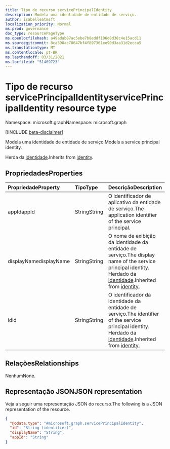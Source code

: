 ```yaml
---
title: Tipo de recurso servicePrincipalIdentity
description: Modela uma identidade de entidade de serviço.
author: isabelleatmsft
localization_priority: Normal
ms.prod: governance
doc_type: resourcePageType
ms.openlocfilehash: a49adab87ac5ebe7b8eddf106d8d38c4e15acd11
ms.sourcegitcommit: 8ca598ac70647bf4f897361ee90d3aa31d2ecca5
ms.translationtype: MT
ms.contentlocale: pt-BR
ms.lasthandoff: 03/31/2021
ms.locfileid: "51469723"
---
```

# <a name="serviceprincipalidentity-resource-type"></a><span data-ttu-id="71f70-103">Tipo de recurso servicePrincipalIdentity</span><span class="sxs-lookup"><span data-stu-id="71f70-103">servicePrincipalIdentity resource type</span></span>

<span data-ttu-id="71f70-104">Namespace: microsoft.graph</span><span class="sxs-lookup"><span data-stu-id="71f70-104">Namespace: microsoft.graph</span></span>

[!INCLUDE [beta-disclaimer](../../includes/beta-disclaimer.md)]

<span data-ttu-id="71f70-105">Modela uma identidade de entidade de serviço.</span><span class="sxs-lookup"><span data-stu-id="71f70-105">Models a service principal identity.</span></span>

<span data-ttu-id="71f70-106">Herda da [identidade](../resources/identity.md).</span><span class="sxs-lookup"><span data-stu-id="71f70-106">Inherits from [identity](../resources/identity.md).</span></span>

## <a name="properties"></a><span data-ttu-id="71f70-107">Propriedades</span><span class="sxs-lookup"><span data-stu-id="71f70-107">Properties</span></span>
|<span data-ttu-id="71f70-108">Propriedade</span><span class="sxs-lookup"><span data-stu-id="71f70-108">Property</span></span>|<span data-ttu-id="71f70-109">Tipo</span><span class="sxs-lookup"><span data-stu-id="71f70-109">Type</span></span>|<span data-ttu-id="71f70-110">Descrição</span><span class="sxs-lookup"><span data-stu-id="71f70-110">Description</span></span>|
|:---|:---|:---|
|<span data-ttu-id="71f70-111">appId</span><span class="sxs-lookup"><span data-stu-id="71f70-111">appId</span></span>|<span data-ttu-id="71f70-112">String</span><span class="sxs-lookup"><span data-stu-id="71f70-112">String</span></span>| <span data-ttu-id="71f70-113">O identificador de aplicativo da entidade de serviço.</span><span class="sxs-lookup"><span data-stu-id="71f70-113">The application identifier of the service principal.</span></span> |
|<span data-ttu-id="71f70-114">displayName</span><span class="sxs-lookup"><span data-stu-id="71f70-114">displayName</span></span>|<span data-ttu-id="71f70-115">String</span><span class="sxs-lookup"><span data-stu-id="71f70-115">String</span></span>| <span data-ttu-id="71f70-116">O nome de exibição da identidade da entidade de serviço.</span><span class="sxs-lookup"><span data-stu-id="71f70-116">The display name of the service principal identity.</span></span> <span data-ttu-id="71f70-117">Herdado da [identidade](../resources/identity.md).</span><span class="sxs-lookup"><span data-stu-id="71f70-117">Inherited from [identity](../resources/identity.md).</span></span> |
|<span data-ttu-id="71f70-118">id</span><span class="sxs-lookup"><span data-stu-id="71f70-118">id</span></span>|<span data-ttu-id="71f70-119">String</span><span class="sxs-lookup"><span data-stu-id="71f70-119">String</span></span>| <span data-ttu-id="71f70-120">O identificador da identidade da entidade de serviço.</span><span class="sxs-lookup"><span data-stu-id="71f70-120">The identifier of the service principal identity.</span></span> <span data-ttu-id="71f70-121">Herdado da [identidade](../resources/identity.md).</span><span class="sxs-lookup"><span data-stu-id="71f70-121">Inherited from [identity](../resources/identity.md).</span></span> |

## <a name="relationships"></a><span data-ttu-id="71f70-122">Relações</span><span class="sxs-lookup"><span data-stu-id="71f70-122">Relationships</span></span>
<span data-ttu-id="71f70-123">Nenhum</span><span class="sxs-lookup"><span data-stu-id="71f70-123">None.</span></span>

## <a name="json-representation"></a><span data-ttu-id="71f70-124">Representação JSON</span><span class="sxs-lookup"><span data-stu-id="71f70-124">JSON representation</span></span>
<span data-ttu-id="71f70-125">Veja a seguir uma representação JSON do recurso.</span><span class="sxs-lookup"><span data-stu-id="71f70-125">The following is a JSON representation of the resource.</span></span>
<!-- {
  "blockType": "resource",
  "@odata.type": "microsoft.graph.servicePrincipalIdentity"
}
-->
``` json
{
  "@odata.type": "#microsoft.graph.servicePrincipalIdentity",
  "id": "String (identifier)",
  "displayName": "String",
  "appId": "String"
}
```
